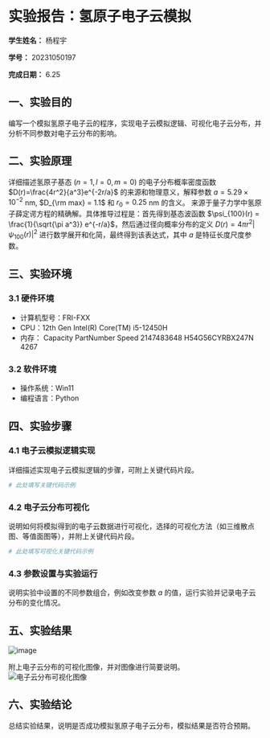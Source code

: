           
# 实验报告：氢原子电子云模拟

**学生姓名：** 杨程宇 

**学号：** 20231050197 

**完成日期：** 6.25

## 一、实验目的
编写一个模拟氢原子电子云的程序，实现电子云模拟逻辑、可视化电子云分布，并分析不同参数对电子云分布的影响。

## 二、实验原理
详细描述氢原子基态 ($n=1, l=0, m=0$) 的电子分布概率密度函数 $D(r)=\frac{4r^2}{a^3}e^{-2r/a}$ 的来源和物理意义，解释参数 $a = 5.29 \times 10^{-2}$ nm, $D_{\rm max} = 1.1$ 和 $r_0 = 0.25$ nm 的含义。
来源于量子力学中氢原子薛定谔方程的精确解。具体推导过程是：首先得到基态波函数 $\psi_{100}(r) = \frac{1}{\sqrt{\pi a^3}} e^{-r/a}$，然后通过径向概率分布的定义 $D(r) = 4\pi r^2 |\psi_{100}(r)|^2$ 进行数学展开和化简，最终得到该表达式，其中 $a$ 是特征长度尺度参数。

## 三、实验环境
### 3.1 硬件环境
- 计算机型号：FRI-FXX
- CPU：12th Gen Intel(R) Core(TM) i5-12450H
- 内存：  Capacity    PartNumber     Speed
        2147483648  H54G56CYRBX247N  4267

### 3.2 软件环境
- 操作系统：Win11
- 编程语言：Python


## 四、实验步骤
### 4.1 电子云模拟逻辑实现
详细描述实现电子云模拟逻辑的步骤，可附上关键代码片段。
```python
# 此处填写关键代码示例
```

### 4.2 电子云分布可视化
说明如何将模拟得到的电子云数据进行可视化，选择的可视化方法（如三维散点图、等值面图等），并附上关键代码片段。
```python
# 此处填写可视化关键代码示例
```

### 4.3 参数设置与实验运行
说明实验中设置的不同参数组合，例如改变参数 $a$ 的值，运行实验并记录电子云分布的变化情况。

## 五、实验结果
![image](https://github.com/user-attachments/assets/5d4cb05d-ab26-400d-9f7b-ae1cc25f6054)

附上电子云分布的可视化图像，并对图像进行简要说明。
![电子云分布可视化图像]([填写图像路径])


## 六、实验结论
总结实验结果，说明是否成功模拟氢原子电子云分布，模拟结果是否符合预期。


        

